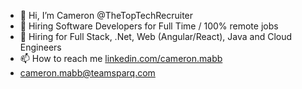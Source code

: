 - 👋 Hi, I’m Cameron @TheTopTechRecruiter
- 👀 Hiring Software Developers for Full Time / 100% remote jobs
- 🌱 Hiring for Full Stack, .Net, Web (Angular/React), Java and Cloud Engineers
- 📫 How to reach me [linkedin.com/cameron.mabb](https://www.linkedin.com/in/cameronmabb)
- cameron.mabb@teamsparq.com

<!---
TheTopTechRecruiter/TheTopTechRecruiter is a ✨ special ✨ repository because its `README.md` (this file) appears on your GitHub profile.
You can click the Preview link to take a look at your changes.
--->
